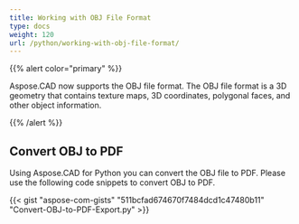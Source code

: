 ```yaml
---
title: Working with OBJ File Format
type: docs
weight: 120
url: /python/working-with-obj-file-format/
---
```


{{% alert color="primary" %}}

Aspose.CAD now supports the OBJ file format. The OBJ file format is a 3D geometry that contains texture maps, 3D coordinates, polygonal faces, and other object information.

{{% /alert %}}

## **Convert OBJ to PDF**

Using Aspose.CAD for Python you can convert the OBJ file to PDF. Please use the following code snippets to convert OBJ to PDF.

{{< gist "aspose-com-gists" "511bcfad674670f7484dcd1c47480b11" "Convert-OBJ-to-PDF-Export.py" >}}
